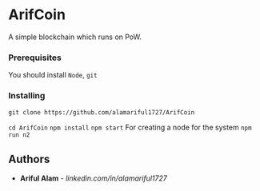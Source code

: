 # ArifCoin

A simple blockchain which runs on PoW.

### Prerequisites

You should install `Node`, `git`

### Installing

`git clone https://github.com/alamariful1727/ArifCoin`

`cd ArifCoin`
`npm install`
`npm start`
For creating a node for the system `npm run n2`

## Authors

- **Ariful Alam** - _linkedin.com/in/alamariful1727_
